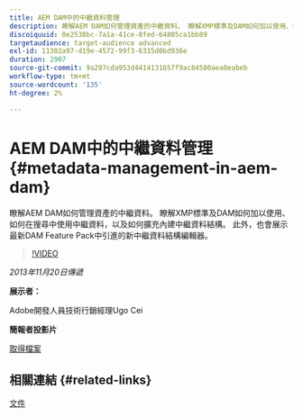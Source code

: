 ```yaml
---
title: AEM DAM中的中繼資料管理
description: 瞭解AEM DAM如何管理資產的中繼資料。 瞭解XMP標準及DAM如何加以使用、如何在搜尋中使用中繼資料，以及如何擴充內建中繼資料結構。 此外，也會展示最新DAM Feature Pack中引進的新中繼資料結構編輯器。
discoiquuid: 0e2538bc-7a1a-41ce-8fed-64805ca1bb89
targetaudience: target-audience advanced
exl-id: 11302a97-d19e-4572-99f3-6315d0bd936e
duration: 2907
source-git-commit: 9a297cda953d4414131657f9ac84580aea0eabeb
workflow-type: tm+mt
source-wordcount: '135'
ht-degree: 2%

---
```


# AEM DAM中的中繼資料管理{#metadata-management-in-aem-dam}

瞭解AEM DAM如何管理資產的中繼資料。 瞭解XMP標準及DAM如何加以使用、如何在搜尋中使用中繼資料，以及如何擴充內建中繼資料結構。 此外，也會展示最新DAM Feature Pack中引進的新中繼資料結構編輯器。

>[!VIDEO](https://video.tv.adobe.com/v/19524/?quality=9)

*2013年11月20日傳遞*

**展示者：**

Adobe開發人員技術行銷經理Ugo Cei

**簡報者投影片**

[取得檔案](assets/metadata-management-in-aem-dam.pdf)

## 相關連結 {#related-links}

[文件](https://docs.adobe.com/content/docs/en/cq/5-6-1/dam/metadata_for_digitalassetmanagement.html)
